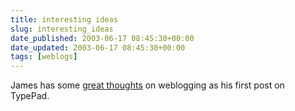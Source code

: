 ```yaml
---
title: interesting ideas
slug: interesting_ideas
date_published: 2003-06-17 08:45:30+00:00
date_updated: 2003-06-17 08:45:30+00:00
tags: [weblogs]
---
```

James has some [great thoughts](http://murph.typepad.com/outpourings/2003/06/a_beginning.html) on weblogging as his first post on TypePad.
